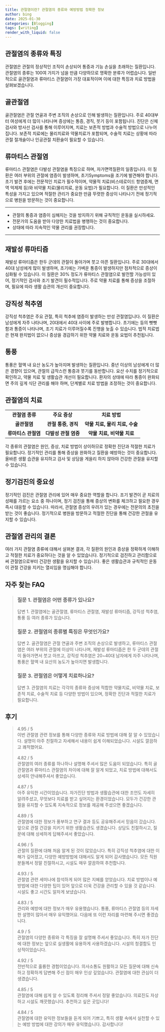 ```yaml
---
title: 관절염이란? 관절염의 종류와 예방방법 정확한 정보
author: bing
date: 2025-01-30
categories: [Blogging]
tags: [writing]
render_with_liquid: false
---
```

<h2 id='관절염의_종류와_특징'>관절염의 종류와 특징</h2>

<p>관절염은 관절의 정상적인 조직이 손상되어 통증과 기능 손실을 초래하는 질환입니다. 관절염의 종류는 100여 가지가 넘을 만큼 다양하므로 명확한 분류가 어렵습니다. 일반적으로 골관절염과 류마티스 관절염이 가장 대표적이며 이에 대한 특징과 치료 방법을 살펴보겠습니다.</p>

<h2 id='골관절염'>골관절염</h2>

<p>골관절염은 관절 연골과 주변 조직의 손상으로 인해 발생하는 질환입니다. 주로 40대부터 여성에게 더 많이 나타나며 증상에는 통증, 경직, 붓기 등이 포함됩니다. 진단은 신체 검사와 방사선 검사를 통해 이루어지며, 치료는 보존적 방법과 수술적 방법으로 나누어집니다. 보존적 치료에는 물리치료와 약물치료가 포함되며, 수술적 치료는 상황에 따라 관절 절개술이나 인공관절 치환술이 필요할 수 있습니다.</p>

<h2 id='류마티스_관절염'>류마티스 관절염</h2>

<p>류마티스 관절염은 다발성 관절염을 특징으로 하며, 자가면역질환의 일종입니다. 이 질환은 여러 부위의 관절에 염증이 발생하며, 초기Symptoms을 조기에 발견해야 합니다. 초기 발견 후에는 전문적인 치료가 필수적이며, 약물적 치료(비스테로이드 항염증제, 면역 억제제 등)와 비약물 치료(물리치료, 운동 요법)가 필요합니다. 이 질환은 만성적인 특성을 가지고 있으며 적절한 관리가 중요한 만큼 뚜렷한 증상이 나타나기 전에 정기적으로 병원을 방문하는 것이 중요합니다.</p>

<hr />

<ul>
    <li>관절의 통증과 염증이 심해지는 것을 방지하기 위해 규칙적인 운동을 실시하세요.</li>
    <li>전문가의 도움을 받아 다양한 치료법을 병행하는 것이 중요합니다.</li>
    <li>상태에 따라 지속적인 약물 관리를 권장합니다.</li>
</ul>

<hr />

<h2 id='재발성_류마티즘'>재발성 류마티즘</h2>

<p>재발성 류마티즘은 한두 군데의 관절이 돌아가며 붓고 아픈 질환입니다. 주로 30대에서 40대 남성에게 많이 발생하며, 초기에는 가벼운 통증이 발생하지만 점차적으로 증상이 심화될 수 있습니다. 이 질환은 30% 정도가 류마티스 관절염으로 발전할 가능성이 있어, 정기적인 검사와 조기 발견이 필수적입니다. 주로 약물 치료를 통해 증상을 조절하며, 필요에 따라 생활 습관의 개선이 중요합니다.</p>

<h2 id='강직성_척추염'>강직성 척추염</h2>

<p>강직성 척추염은 주요 관절, 특히 척추에 염증이 발생하는 만성 관절염입니다. 이 질환은 남성에게 자주 나타나며, 20대에서 40대 사이에 주로 발병합니다. 초기에는 등의 뻣뻣함과 통증이 나타나며, 조기 치료가 이루어질수록 진행을 늦출 수 있습니다. 법적 치료법은 현재 완치법이 없으나 증상을 경감하기 위한 약물 치료와 운동 요법이 추천됩니다.</p>

<h2 id='통풍'>통풍</h2>

<p>통풍은 혈액 내 요산 농도가 높아지며 발생하는 질환입니다. 중년 이상의 남성에게 더 많은 경향이 있으며, 관절의 급작스런 통증과 붓기를 동반합니다. 요산 수치를 정기적으로 확인하고, 약물 치료 및 생활습관 개선이 필요합니다. 환자의 상태에 따라 통증이 완화되면 주의 깊게 식단 관리를 해야 하며, 단계별로 치료 방법을 조정하는 것이 중요합니다.</p>

<h2 id='관절염의_치료'>관절염의 치료</h2>

<table>
    <tr>
        <td style="text-align: center; height: 17px;"><b>관절염 종류</b></td>
        <td style="text-align: center; height: 17px;"><b>주요 증상</b></td>
        <td style="text-align: center; height: 17px;"><b>치료 방법</b></td>
    </tr>
    <tr>
        <td style="text-align: center; height: 17px;"><b>골관절염</b></td>
        <td style="text-align: center; height: 17px;"><b>관절 통증, 경직</b></td>
        <td style="text-align: center; height: 17px;"><b>약물 치료, 물리 치료, 수술</b></td>
    </tr>
    <tr>
        <td style="text-align: center; height: 17px;"><b>류마티스 관절염</b></td>
        <td style="text-align: center; height: 17px;"><b>다발성 관절 염증</b></td>
        <td style="text-align: center; height: 17px;"><b>약물 치료, 비약물 치료</b></td>
    </tr>
</table>

<p>각 종류의 관절염은 원인, 증상, 치료 방법이 상이하므로 정확한 진단과 적절한 치료가 필요합니다. 정기적인 관리를 통해 증상을 완화하고 질환을 예방하는 것이 중요합니다. 올바른 생활 습관을 유지하고 검사 및 상담을 게을리 하지 않아야 건강한 관절을 유지할 수 있습니다.</p>

<h2 id='정기검진의_중요성'>정기검진의 중요성</h2>

<p>정기적인 검진은 관절염 관리에 있어 매우 중요한 역할을 합니다. 조기 발견이 곧 치료의 성패를 가르는 요소 중 하나이며, 정기 검진을 통해 증상의 변화를 체크하고 필요한 경우 즉시 대응할 수 있습니다. 따라서, 관절염 증상의 우려가 있는 경우에는 전문의의 초진을 받는 것이 좋습니다. 정기적으로 병원을 방문하고 적절한 진단을 통해 건강한 관절을 유지할 수 있습니다.</p>

<h2 id='결론'>관절염 관리의 결론</h2>

<p>여러 가지 관절염 종류에 대해서 살펴본 결과, 각 질환의 원인과 증상을 정확하게 이해하고 적절한 치료가 중요하다는 것을 알 수 있었습니다. 정기적으로 검진하고 관리함으로써 관절염으로부터 건강한 생활을 유지할 수 있습니다. 좋은 생활습관과 규칙적인 운동이 관절 건강을 지키는 열쇠임을 명심해야 합니다.</p>
<h2 id='자주_찾는_FAQ'>자주 찾는 FAQ</h2>
<div itemscope="" itemtype="https://schema.org/FAQPage">
<blockquote>
<div itemscope="" itemprop="mainEntity" itemtype="https://schema.org/Question">
<h3 itemprop="name">질문 1. 관절염은 어떤 종류가 있나요?</h3>
<div itemscope="" itemprop="acceptedAnswer" itemtype="https://schema.org/Answer">
<span itemprop="text">
<p>답변 1. 관절염에는 골관절염, 류마티스 관절염, 재발성 류마티즘, 강직성 척추염, 통풍 등 여러 종류가 있습니다.</p>
</span>
</div>
</div>
<div itemscope="" itemprop="mainEntity" itemtype="https://schema.org/Question">
<h3 itemprop="name">질문 2. 관절염의 종류별 특징은 무엇인가요?</h3>
<div itemscope="" itemprop="acceptedAnswer" itemtype="https://schema.org/Answer">
<span itemprop="text">
<p>답변 2. 골관절염은 관절 연골과 주변 조직의 손상으로 발생하고, 류마티스 관절염은 여러 부위의 관절에 이상이 나타나며, 재발성 류마티즘은 한 두 군데의 관절이 돌아가면서 붓고 아프고, 강직성 척추염은 20~40대 남자에게 자주 나타나며, 통풍은 혈액 내 요산의 농도가 높아지면 발생합니다.</p>
</span>
</div>
</div>
<div itemscope="" itemprop="mainEntity" itemtype="https://schema.org/Question">
<h3 itemprop="name">질문 3. 관절염은 어떻게 치료하나요?</h3>
<div itemscope="" itemprop="acceptedAnswer" itemtype="https://schema.org/Answer">
<span itemprop="text">
<p>답변 3. 관절염의 치료는 각각의 종류와 증상에 적합한 약물치료, 비약물 치료, 보존적 치료, 수술적 치료 등 다양한 방법이 있으며, 정확한 진단과 적절한 치료가 필요합니다.</p>
</span>
</div>
</div>
</blockquote>
</div>
<h2 id='후기'>후기</h2>
<div itemscope itemtype="https://schema.org/Product">
  <blockquote>
  <div itemprop="review" itemscope itemtype="https://schema.org/Review">
      <div itemprop="reviewRating" itemscope itemtype="https://schema.org/Rating"> <span itemprop="ratingValue">4.95</span> / <span itemprop="bestRating">5</span> </div>
      <span itemprop="reviewBody">이번 관절염 관련 정보를 통해 다양한 종류와 치료 방법에 대해 잘 알 수 있었습니다. 설명이 아주 친절하고 자세해서 내용이 쉽게 이해되었습니다. 시설도 깔끔하고 쾌적했어요.</span>
  </div>
  <br>
  <div itemprop="review" itemscope itemtype="https://schema.org/Review">
      <div itemprop="reviewRating" itemscope itemtype="https://schema.org/Rating"> <span itemprop="ratingValue">4.82</span> / <span itemprop="bestRating">5</span> </div>
      <span itemprop="reviewBody">관절염의 여러 종류를 하나하나 설명해 주셔서 많은 도움이 되었습니다. 특히 골관절염과 류마티스 관절염의 차이에 대해 잘 알게 되었고, 치료 방법에 대해서도 상세히 안내해주셔서 좋았습니다.</span>
  </div>
  <br>
  <div itemprop="review" itemscope itemtype="https://schema.org/Review">
      <div itemprop="reviewRating" itemscope itemtype="https://schema.org/Rating"> <span itemprop="ratingValue">4.87</span> / <span itemprop="bestRating">5</span> </div>
      <span itemprop="reviewBody">아주 유익한 시간이었습니다. 자가진단 방법과 생활습관에 대한 조언도 자세히 알려주셨고, 무엇보다 치료를 받고 싶어지는 환경이었습니다. 모두가 건강한 관절을 유지할 수 있도록 지속적으로 정보를 제공해 주셨으면 좋겠습니다.</span>
  </div>
  <br>
  <div itemprop="review" itemscope itemtype="https://schema.org/Review">
      <div itemprop="reviewRating" itemscope itemtype="https://schema.org/Rating"> <span itemprop="ratingValue">4.89</span> / <span itemprop="bestRating">5</span> </div>
      <span itemprop="reviewBody">관절염에 대한 정보가 풍부하고 연구 결과 등도 공유해주셔서 믿음이 갔습니다. 앞으로 관절 건강을 지키기 위한 생활습관도 생겼습니다. 상담도 친절하시고, 질문에 대해 상세하게 답해주셔서 좋았습니다.</span>
  </div>
  <br>
  <div itemprop="review" itemscope itemtype="https://schema.org/Review">
      <div itemprop="reviewRating" itemscope itemtype="https://schema.org/Rating"> <span itemprop="ratingValue">4.96</span> / <span itemprop="bestRating">5</span> </div>
      <span itemprop="reviewBody">관절의 질환에 대해 처음 알게 된 것이 많았습니다. 특히 강직성 척추염에 대한 이해가 깊어졌고, 다양한 예방방법에 대해서도 알게 되어 감사했습니다. 모든 직원 분들께서 정말 친절하시고, 시설도 매우 깔끔하여 추천합니다.</span>
  </div>
  <br>
  <div itemprop="review" itemscope itemtype="https://schema.org/Review">
      <div itemprop="reviewRating" itemscope itemtype="https://schema.org/Rating"> <span itemprop="ratingValue">4.93</span> / <span itemprop="bestRating">5</span> </div>
      <span itemprop="reviewBody">관절염 관련 세미나에 참석하게 되어 많은 지혜를 얻었습니다. 치료 방법이나 예방법에 대한 다양한 팁이 있어 앞으로 더욱 건강을 관리할 수 있을 것 같습니다. 시설도 좋고 시간도 알차게 보냈습니다.</span>
  </div>
  <br>
  <div itemprop="review" itemscope itemtype="https://schema.org/Review">
      <div itemprop="reviewRating" itemscope itemtype="https://schema.org/Rating"> <span itemprop="ratingValue">4.83</span> / <span itemprop="bestRating">5</span> </div>
      <span itemprop="reviewBody">관리와 예방에 대한 정보가 매우 유용했습니다. 통풍, 류마티스 관절염 등의 자세한 설명이 많아서 매우 유익했어요. 다음에 또 이런 자리를 마련해 주시면 좋겠습니다.</span>
  </div>
  <br>
  <div itemprop="review" itemscope itemtype="https://schema.org/Review">
      <div itemprop="reviewRating" itemscope itemtype="https://schema.org/Rating"> <span itemprop="ratingValue">4.9</span> / <span itemprop="bestRating">5</span> </div>
      <span itemprop="reviewBody">관절염의 다양한 종류와 각 특징을 잘 설명해 주셔서 좋았습니다. 특히 자가 진단에 대한 정보는 앞으로 실생활에 유용하게 사용하겠습니다. 시설의 청결함도 인상적이었습니다.</span>
  </div>
  <br>
  <div itemprop="review" itemscope itemtype="https://schema.org/Review">
      <div itemprop="reviewRating" itemscope itemtype="https://schema.org/Rating"> <span itemprop="ratingValue">4.92</span> / <span itemprop="bestRating">5</span> </div>
      <span itemprop="reviewBody">전반적으로 훌륭한 경험이었습니다. 의사소통도 원활하고 모든 질문에 대해 신속하고 정확하게 답변해 주신 점이 매우 인상 깊었습니다. 관절염에 대한 관심이 더 생겼습니다.</span>
  </div>
  <br>
  <div itemprop="review" itemscope itemtype="https://schema.org/Review">
      <div itemprop="reviewRating" itemscope itemtype="https://schema.org/Rating"> <span itemprop="ratingValue">4.85</span> / <span itemprop="bestRating">5</span> </div>
      <span itemprop="reviewBody">관절염에 대해 쉽게 알 수 있도록 정리해 주셔서 정말 좋았습니다. 의료진도 자상하고 시설도 깨끗했습니다. 추천하고 싶은 곳입니다!</span>
  </div>
  <br>
  <div itemprop="review" itemscope itemtype="https://schema.org/Review">
      <div itemprop="reviewRating" itemscope itemtype="https://schema.org/Rating"> <span itemprop="ratingValue">4.84</span> / <span itemprop="bestRating">5</span> </div>
      <span itemprop="reviewBody">관절염에 대한 유익한 정보들을 듣게 되어 기쁘고, 특히 생활 속에서 실천할 수 있는 예방 방법에 대한 강의가 매우 유익했습니다. 감사합니다!</span>
  </div>
  </blockquote>
</div>

